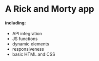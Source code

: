 # A Rick and Morty app

#### including:

- API integration
- JS functions
- dynamic elements
- responsiveness
- basic HTML and CSS
